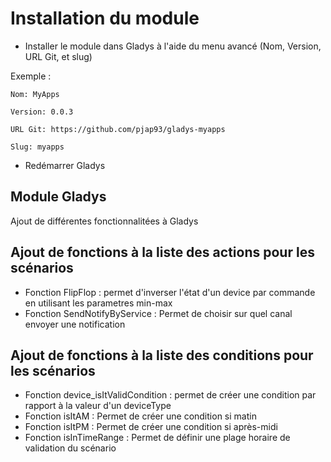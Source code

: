﻿# Installation du module
 - Installer le module dans Gladys à l'aide du menu avancé (Nom, Version, URL Git, et slug) 

Exemple : 

    Nom: MyApps
	
    Version: 0.0.3
	
    URL Git: https://github.com/pjap93/gladys-myapps
	
    Slug: myapps
    
-	Redémarrer Gladys
 
## Module Gladys

Ajout de différentes fonctionnalitées à Gladys

## Ajout de fonctions à la liste des actions pour les scénarios

- Fonction FlipFlop : permet d'inverser l'état d'un device par commande en utilisant les parametres min-max
- Fonction SendNotifyByService : Permet de choisir sur quel canal envoyer une notification 

## Ajout de fonctions à la liste des conditions pour les scénarios

- Fonction device_isItValidCondition : permet de créer une condition par rapport à la valeur d'un deviceType 
- Fonction isItAM : Permet de créer une condition si matin
- Fonction isItPM : Permet de créer une condition si après-midi
- Fonction isInTimeRange : Permet de définir une plage horaire de validation du scénario
